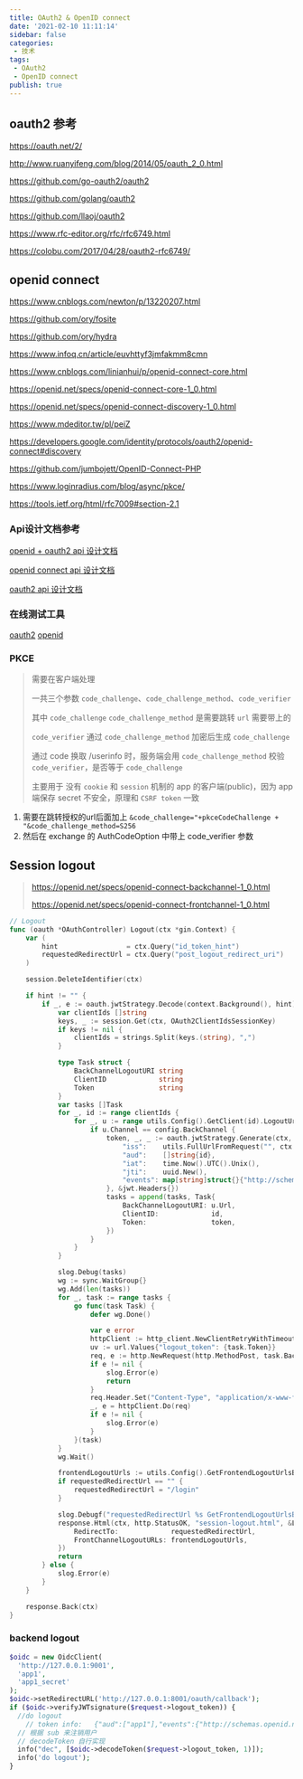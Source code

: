 ```yaml
---
title: OAuth2 & OpenID connect
date: '2021-02-10 11:11:14'
sidebar: false
categories:
 - 技术
tags:
 - OAuth2
 - OpenID connect
publish: true
---
```


## oauth2 参考

https://oauth.net/2/

http://www.ruanyifeng.com/blog/2014/05/oauth_2_0.html

https://github.com/go-oauth2/oauth2

https://github.com/golang/oauth2

https://github.com/llaoj/oauth2

https://www.rfc-editor.org/rfc/rfc6749.html

https://colobu.com/2017/04/28/oauth2-rfc6749/



## openid connect

https://www.cnblogs.com/newton/p/13220207.html

https://github.com/ory/fosite

https://github.com/ory/hydra

https://www.infoq.cn/article/euvhttyf3jmfakmm8cmn

https://www.cnblogs.com/linianhui/p/openid-connect-core.html

https://openid.net/specs/openid-connect-core-1_0.html

https://openid.net/specs/openid-connect-discovery-1_0.html

https://www.mdeditor.tw/pl/peiZ

https://developers.google.com/identity/protocols/oauth2/openid-connect#discovery

https://github.com/jumbojett/OpenID-Connect-PHP

https://www.loginradius.com/blog/async/pkce/



https://tools.ietf.org/html/rfc7009#section-2.1



### Api设计文档参考



[openid + oauth2 api 设计文档](https://developer.okta.com/docs/reference/api/oidc/)

[openid connect api 设计文档](https://openid.net/specs/openid-connect-core-1_0.html)

[oauth2 api 设计文档](https://colobu.com/2017/04/28/oauth2-rfc6749/)



### 在线测试工具

[oauth2](https://oauthdebugger.com/)
[openid](https://oidcdebugger.com/)



### PKCE


> 需要在客户端处理
>
> 一共三个参数 `code_challenge`、`code_challenge_method`、`code_verifier`
> 
> 其中 `code_challenge` `code_challenge_method` 是需要跳转 `url` 需要带上的
>
> `code_verifier` 通过 `code_challenge_method` 加密后生成 `code_challenge`
>
> 通过  code 换取 /userinfo 时，服务端会用 `code_challenge_method` 校验 `code_verifier`，是否等于 `code_challenge` 
>
> 主要用于 没有 `cookie` 和 `session` 机制的 app 的客户端(public)，因为 app 端保存 secret 不安全，原理和 `CSRF token` 一致

1. 需要在跳转授权的url后面加上 `&code_challenge="+pkceCodeChallenge + "&code_challenge_method=S256`
2. 然后在 exchange 的 AuthCodeOption 中带上 code_verifier 参数


## Session logout

> https://openid.net/specs/openid-connect-backchannel-1_0.html
>
> https://openid.net/specs/openid-connect-frontchannel-1_0.html



```go
// Logout
func (oauth *OAuthController) Logout(ctx *gin.Context) {
	var (
		hint                 = ctx.Query("id_token_hint")
		requestedRedirectUrl = ctx.Query("post_logout_redirect_uri")
	)

	session.DeleteIdentifier(ctx)

	if hint != "" {
		if _, e := oauth.jwtStrategy.Decode(context.Background(), hint); e == nil {
			var clientIds []string
			keys, _ := session.Get(ctx, OAuth2ClientIdsSessionKey)
			if keys != nil {
				clientIds = strings.Split(keys.(string), ",")
			}

			type Task struct {
				BackChannelLogoutURI string
				ClientID             string
				Token                string
			}
			var tasks []Task
			for _, id := range clientIds {
				for _, u := range utils.Config().GetClient(id).LogoutUrls {
					if u.Channel == config.BackChannel {
						token, _, _ := oauth.jwtStrategy.Generate(ctx, jwt2.MapClaims{
							"iss":    utils.FullUrlFromRequest("", ctx.Request),
							"aud":    []string{id},
							"iat":    time.Now().UTC().Unix(),
							"jti":    uuid.New(),
							"events": map[string]struct{}{"http://schemas.openid.net/event/backchannel-logout": {}},
						}, &jwt.Headers{})
						tasks = append(tasks, Task{
							BackChannelLogoutURI: u.Url,
							ClientID:             id,
							Token:                token,
						})
					}
				}
			}

			slog.Debug(tasks)
			wg := sync.WaitGroup{}
			wg.Add(len(tasks))
			for _, task := range tasks {
				go func(task Task) {
					defer wg.Done()

					var e error
					httpClient := http_client.NewClientRetryWithTimeout(2 * time.Second)
					uv := url.Values{"logout_token": {task.Token}}
					req, e := http.NewRequest(http.MethodPost, task.BackChannelLogoutURI, strings.NewReader(uv.Encode()))
					if e != nil {
						slog.Error(e)
						return
					}
					req.Header.Set("Content-Type", "application/x-www-form-urlencoded")
					_, e = httpClient.Do(req)
					if e != nil {
						slog.Error(e)
					}
				}(task)
			}
			wg.Wait()

			frontendLogoutUrls := utils.Config().GetFrontendLogoutUrlsByClientIDs(clientIds...)
			if requestedRedirectUrl == "" {
				requestedRedirectUrl = "/login"
			}

			slog.Debugf("requestedRedirectUrl %s GetFrontendLogoutUrlsByClientIDs %v frontendLogoutUrls %v", requestedRedirectUrl, clientIds, frontendLogoutUrls)
			response.Html(ctx, http.StatusOK, "session-logout.html", &LogoutResult{
				RedirectTo:             requestedRedirectUrl,
				FrontChannelLogoutURLs: frontendLogoutUrls,
			})
			return
		} else {
			slog.Error(e)
		}
	}

	response.Back(ctx)
}
```



### backend logout

```php
$oidc = new OidcClient(
  'http://127.0.0.1:9001',
  'app1',
  'app1_secret'
);
$oidc->setRedirectURL('http://127.0.0.1:8001/oauth/callback');
if ($oidc->verifyJWTsignature($request->logout_token)) {
  //do logout
	// token info:   {"aud":["app1"],"events":{"http://schemas.openid.net/event/backchannel-logout":[]},"iat":1618995375,"iss":"http://127.0.0.1:9001","jti":"70687f04-80f0-4c49-8a64-34b58f42bfdf","sub":"唯一标识符"}}
  // 根据 sub 来注销用户
  // decodeToken 自行实现
  info("dec", [$oidc->decodeToken($request->logout_token, 1)]);
  info('do logout');
}
```


